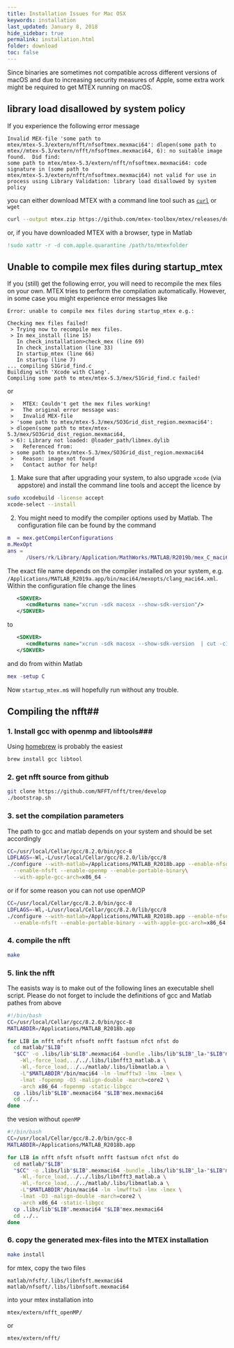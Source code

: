 ```yaml
---
title: Installation Issues for Mac OSX
keywords: installation
last_updated: January 8, 2018
hide_sidebar: true
permalink: installation.html
folder: download
toc: false
---
```


Since binaries are sometimes not compatible across different versions of
macOS and due to increasing security measures of Apple, some extra work might be
required to get MTEX running on macOS.

## library load disallowed by system policy ##

If you experience the following error message

```
Invalid MEX-file 'some path to
mtex/mtex-5.3/extern/nfft/nfsoftmex.mexmaci64': dlopen(some path to
mtex//mtex-5.3/extern/nfft/nfsoftmex.mexmaci64, 6): no suitable image
found.  Did find:
some path to mtex/mtex-5.3/extern/nfft/nfsoftmex.mexmaci64: code
signature in (some path to
mtex/mtex-5.3/extern/nfft/nfsoftmex.mexmaci64) not valid for use in
process using Library Validation: library load disallowed by system policy
```

you can either download MTEX with a command line tool such as
[```curl```](https://www.youtube.com/watch?v=6pyVl3GdSuU) or ```wget```
``` bash
curl --output mtex.zip https://github.com/mtex-toolbox/mtex/releases/download/mtex-5.3/mtex-5.3.zip
```
or, if you have downloaded MTEX with a browser, type in Matlab

``` matlab
!sudo xattr -r -d com.apple.quarantine /path/to/mtexfolder
```

## Unable to compile mex files during startup_mtex ##

If you (still) get the following error, you will need to recompile the mex files
on your own. MTEX tries to perform the compilation automatically. However, in
some case you might experience error messages like

```
Error: unable to compile mex files during startup_mtex e.g.:

Checking mex files failed!
 > Trying now to recompile mex files.
 > In mex_install (line 15)
   In check_installation>check_mex (line 69)
   In check_installation (line 33)
   In startup_mtex (line 66)
   In startup (line 7)
... compiling S1Grid_find.c
Building with 'Xcode with Clang'.
Compiling some path to mtex/mtex-5.3/mex/S1Grid_find.c failed!
```
or
```
 >   MTEX: Couldn't get the mex files working!
 >   The original error message was:
 >   Invalid MEX-file
 > 'some path to mtex/mtex-5.3/mex/SO3Grid_dist_region.mexmaci64':
 > dlopen(some path to mtex/mtex-5.3/mex/SO3Grid_dist_region.mexmaci64,
 > 6): Library not loaded: @loader_path/libmex.dylib
 >   Referenced from:
 > some path to mtex/mtex-5.3/mex/SO3Grid_dist_region.mexmaci64
 >   Reason: image not found
 >   Contact author for help!
```

1. Make sure that after upgrading your system, to also upgrade ```xcode```
 (via appstore) and install the command line tools and accept the licence by
``` bash
sudo xcodebuild -license accept
xcode-select --install
```
2. You might need to modify the compiler options used by Matlab. The configuration file can be found by the command
``` matlab
m  = mex.getCompilerConfigurations
m.MexOpt
ans =
      /Users/rk/Library/Application/MathWorks/MATLAB/R2019b/mex_C_maci64.xml
```
The exact file name depends on the compiler installed on your system, e.g. ```/Applications/MATLAB_R2019a.app/bin/maci64/mexopts/clang_maci64.xml```.
Within the configuration file change the lines

```xml
   <SDKVER>
      <cmdReturns name="xcrun -sdk macosx --show-sdk-version"/>
   </SDKVER>
```

to

```xml
   <SDKVER>
      <cmdReturns name="xcrun -sdk macosx --show-sdk-version  | cut -c1-5"/>
   </SDKVER>
```

and do from within Matlab
``` matlab
mex -setup C
```
Now ```startup_mtex.m```s will hopefully run without any trouble.

## Compiling the nfft##

### 1. Install gcc with openmp and libtools###

Using [homebrew](https://brew.sh/) is probably the easiest
``` bash
brew install gcc libtool
```

### 2. get nfft source from github ###

``` bash
git clone https://github.com/NFFT/nfft/tree/develop
./bootstrap.sh
```

### 3. set the compilation parameters ###

The path to gcc and matlab depends on your system and should be set accordingly
``` bash
CC=/usr/local/Cellar/gcc/8.2.0/bin/gcc-8
LDFLAGS=-Wl,-L/usr/local/Cellar/gcc/8.2.0/lib/gcc/8
./configure --with-matlab=/Applications/MATLAB_R2018b.app --enable-nfsoft\
  --enable-nfsft --enable-openmp --enable-portable-binary\
  --with-apple-gcc-arch=x86_64 -
```
or if for some reason you can not use openMOP
``` bash
CC=/usr/local/Cellar/gcc/8.2.0/bin/gcc-8
LDFLAGS=-Wl,-L/usr/local/Cellar/gcc/8.2.0/lib/gcc/8
./configure --with-matlab=/Applications/MATLAB_R2018b.app --enable-nfsoft\
  --enable-nfsft --enable-portable-binary --with-apple-gcc-arch=x86_64
```

### 4. compile the nfft ###

``` bash
make
```

### 5. link the nfft ###

The easists way is to make out of the following lines an executable shell script. Please do not forget to include the
definitions of gcc and Matlab pathes from above

``` bash
#!/bin/bash
CC=/usr/local/Cellar/gcc/8.2.0/bin/gcc-8
MATLABDIR=/Applications/MATLAB_R2018b.app

for LIB in nfft nfsft nfsoft nnfft fastsum nfct nfst do
  cd matlab/"$LIB"
  "$CC" -o .libs/lib"$LIB".mexmaci64 -bundle .libs/lib"$LIB"_la-"$LIB"mex.o \
    -Wl,-force_load,../../.libs/libnfft3_matlab.a \
    -Wl,-force_load,../../matlab/.libs/libmatlab.a \
    -L"$MATLABDIR"/bin/maci64 -lm -lmwfftw3 -lmx -lmex \
    -lmat -fopenmp -O3 -malign-double -march=core2 \
    -arch x86_64 -fopenmp -static-libgcc
  cp .libs/lib"$LIB".mexmaci64 "$LIB"mex.mexmaci64
  cd ../..
done
```

the vesion without ```openMP```

``` bash
#!/bin/bash
CC=/usr/local/Cellar/gcc/8.2.0/bin/gcc-8
MATLABDIR=/Applications/MATLAB_R2018b.app

for LIB in nfft nfsft nfsoft nnfft fastsum nfct nfst do
  cd matlab/"$LIB"
  "$CC" -o .libs/lib"$LIB".mexmaci64 -bundle .libs/lib"$LIB"_la-"$LIB"mex.o \
    -Wl,-force_load,../../.libs/libnfft3_matlab.a \
    -Wl,-force_load,../../matlab/.libs/libmatlab.a \
    -L"$MATLABDIR"/bin/maci64 -lm -lmwfftw3 -lmx -lmex \
    -lmat -O3 -malign-double -march=core2 \
    -arch x86_64 -static-libgcc
  cp .libs/lib"$LIB".mexmaci64 "$LIB"mex.mexmaci64
  cd ../..
done
```

### 6. copy the generated mex-files into the MTEX installation ###

``` bash
make install
```
for mtex, copy the two files
```
matlab/nfsft/.libs/libnfsft.mexmaci64
matlab/nfsoft/.libs/libnfsoft.mexmaci64
```
into your mtex installation into
```
mtex/extern/nfft_openMP/
```
or
```
mtex/extern/nfft/
```
